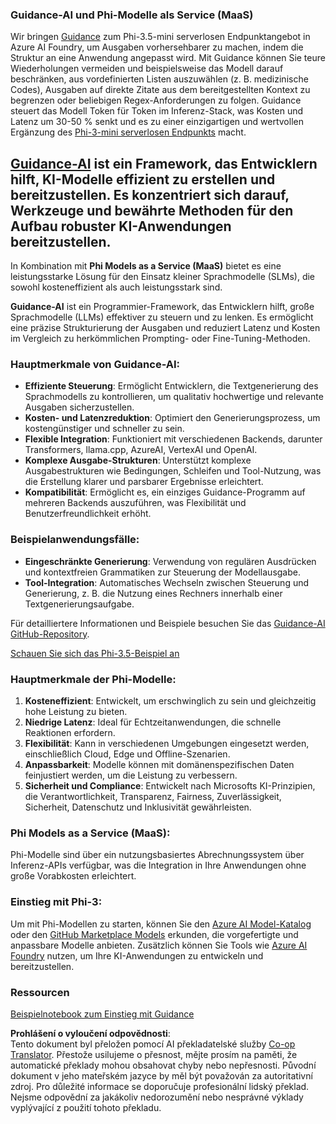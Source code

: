 <!--
CO_OP_TRANSLATOR_METADATA:
{
  "original_hash": "bd049872f37c3079c87d4fe17109cea0",
  "translation_date": "2025-05-09T07:42:06+00:00",
  "source_file": "md/01.Introduction/01/01.Guidance.md",
  "language_code": "cs"
}
-->
### Guidance-AI und Phi-Modelle als Service (MaaS)
Wir bringen [Guidance](https://github.com/guidance-ai/guidance) zum Phi-3.5-mini serverlosen Endpunktangebot in Azure AI Foundry, um Ausgaben vorhersehbarer zu machen, indem die Struktur an eine Anwendung angepasst wird. Mit Guidance können Sie teure Wiederholungen vermeiden und beispielsweise das Modell darauf beschränken, aus vordefinierten Listen auszuwählen (z. B. medizinische Codes), Ausgaben auf direkte Zitate aus dem bereitgestellten Kontext zu begrenzen oder beliebigen Regex-Anforderungen zu folgen. Guidance steuert das Modell Token für Token im Inferenz-Stack, was Kosten und Latenz um 30-50 % senkt und es zu einer einzigartigen und wertvollen Ergänzung des [Phi-3-mini serverlosen Endpunkts](https://aka.ms/try-phi3.5mini) macht.

## [**Guidance-AI**](https://github.com/guidance-ai/guidance) ist ein Framework, das Entwicklern hilft, KI-Modelle effizient zu erstellen und bereitzustellen. Es konzentriert sich darauf, Werkzeuge und bewährte Methoden für den Aufbau robuster KI-Anwendungen bereitzustellen.

In Kombination mit **Phi Models as a Service (MaaS)** bietet es eine leistungsstarke Lösung für den Einsatz kleiner Sprachmodelle (SLMs), die sowohl kosteneffizient als auch leistungsstark sind.

**Guidance-AI** ist ein Programmier-Framework, das Entwicklern hilft, große Sprachmodelle (LLMs) effektiver zu steuern und zu lenken. Es ermöglicht eine präzise Strukturierung der Ausgaben und reduziert Latenz und Kosten im Vergleich zu herkömmlichen Prompting- oder Fine-Tuning-Methoden.

### Hauptmerkmale von Guidance-AI:
- **Effiziente Steuerung**: Ermöglicht Entwicklern, die Textgenerierung des Sprachmodells zu kontrollieren, um qualitativ hochwertige und relevante Ausgaben sicherzustellen.
- **Kosten- und Latenzreduktion**: Optimiert den Generierungsprozess, um kostengünstiger und schneller zu sein.
- **Flexible Integration**: Funktioniert mit verschiedenen Backends, darunter Transformers, llama.cpp, AzureAI, VertexAI und OpenAI.
- **Komplexe Ausgabe-Strukturen**: Unterstützt komplexe Ausgabestrukturen wie Bedingungen, Schleifen und Tool-Nutzung, was die Erstellung klarer und parsbarer Ergebnisse erleichtert.
- **Kompatibilität**: Ermöglicht es, ein einziges Guidance-Programm auf mehreren Backends auszuführen, was Flexibilität und Benutzerfreundlichkeit erhöht.

### Beispielanwendungsfälle:
- **Eingeschränkte Generierung**: Verwendung von regulären Ausdrücken und kontextfreien Grammatiken zur Steuerung der Modellausgabe.
- **Tool-Integration**: Automatisches Wechseln zwischen Steuerung und Generierung, z. B. die Nutzung eines Rechners innerhalb einer Textgenerierungsaufgabe.

Für detailliertere Informationen und Beispiele besuchen Sie das [Guidance-AI GitHub-Repository](https://github.com/guidance-ai/guidance).

[Schauen Sie sich das Phi-3.5-Beispiel an](../../../../../code/01.Introduce/guidance.ipynb)

### Hauptmerkmale der Phi-Modelle:
1. **Kosteneffizient**: Entwickelt, um erschwinglich zu sein und gleichzeitig hohe Leistung zu bieten.
2. **Niedrige Latenz**: Ideal für Echtzeitanwendungen, die schnelle Reaktionen erfordern.
3. **Flexibilität**: Kann in verschiedenen Umgebungen eingesetzt werden, einschließlich Cloud, Edge und Offline-Szenarien.
4. **Anpassbarkeit**: Modelle können mit domänenspezifischen Daten feinjustiert werden, um die Leistung zu verbessern.
5. **Sicherheit und Compliance**: Entwickelt nach Microsofts KI-Prinzipien, die Verantwortlichkeit, Transparenz, Fairness, Zuverlässigkeit, Sicherheit, Datenschutz und Inklusivität gewährleisten.

### Phi Models as a Service (MaaS):
Phi-Modelle sind über ein nutzungsbasiertes Abrechnungssystem über Inferenz-APIs verfügbar, was die Integration in Ihre Anwendungen ohne große Vorabkosten erleichtert.

### Einstieg mit Phi-3:
Um mit Phi-Modellen zu starten, können Sie den [Azure AI Model-Katalog](https://ai.azure.com/explore/models) oder den [GitHub Marketplace Models](https://github.com/marketplace/models) erkunden, die vorgefertigte und anpassbare Modelle anbieten. Zusätzlich können Sie Tools wie [Azure AI Foundry](https://ai.azure.com) nutzen, um Ihre KI-Anwendungen zu entwickeln und bereitzustellen.

### Ressourcen
[Beispielnotebook zum Einstieg mit Guidance](../../../../../code/01.Introduce/guidance.ipynb)

**Prohlášení o vyloučení odpovědnosti**:  
Tento dokument byl přeložen pomocí AI překladatelské služby [Co-op Translator](https://github.com/Azure/co-op-translator). Přestože usilujeme o přesnost, mějte prosím na paměti, že automatické překlady mohou obsahovat chyby nebo nepřesnosti. Původní dokument v jeho mateřském jazyce by měl být považován za autoritativní zdroj. Pro důležité informace se doporučuje profesionální lidský překlad. Nejsme odpovědní za jakákoliv nedorozumění nebo nesprávné výklady vyplývající z použití tohoto překladu.